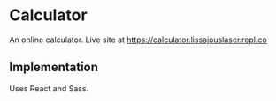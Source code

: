 # Calculator
An online calculator.
Live site at https://calculator.lissajouslaser.repl.co

## Implementation
Uses React and Sass.
